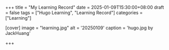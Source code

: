 +++
title = "My Learning Record"
date = 2025-01-09T15:30:00+08:00
draft =  false
tags = ["Hugo Learning", "Learning Record"]
categories = ["Learning"]

[cover]
    image =  "learning.jpg"
    alt = '20250109'
    caption = 'hugo.jpg by JackHuang'

+++

